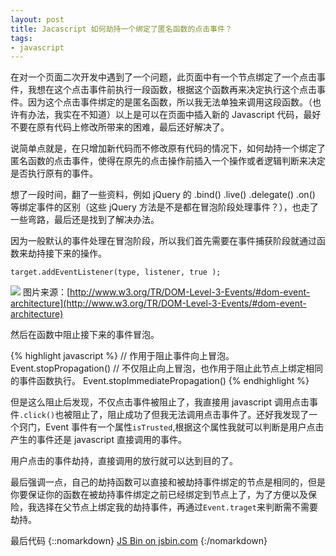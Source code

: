 ```yaml
---
layout: post
title: Jacascript 如何劫持一个绑定了匿名函数的点击事件？
tags:
- javascript
---
```


在对一个页面二次开发中遇到了一个问题，此页面中有一个节点绑定了一个点击事件，我想在这个点击事件前执行一段函数，根据这个函数再来决定执行这个点击事件。因为这个点击事件绑定的是匿名函数，所以我无法单独来调用这段函数。（也许有办法，我实在不知道）以上是可以在页面中插入新的 Javascript 代码，最好不要在原有代码上修改所带来的困难，最后还好解决了。

说简单点就是，在只增加新代码而不修改原有代码的情况下，如何劫持一个绑定了匿名函数的点击事件，使得在原先的点击操作前插入一个操作或者逻辑判断来决定是否执行原有的事件。

想了一段时间，翻了一些资料，例如 jQuery 的 .bind() .live() .delegate() .on() 等绑定事件的区别（这些 jQuery 方法是不是都在冒泡阶段处理事件？），也走了一些弯路，最后还是找到了解决办法。


因为一般默认的事件处理在冒泡阶段，所以我们首先需要在事件捕获阶段就通过函数来劫持接下来的操作。

`target.addEventListener(type, listener, true );`

![](http://ww4.sinaimg.cn/large/80733bd4gw1f09tjjbi1zj20pi0orgqz.jpg)
图片来源：[http://www.w3.org/TR/DOM-Level-3-Events/#dom-event-architecture](http://www.w3.org/TR/DOM-Level-3-Events/#dom-event-architecture)

然后在函数中阻止接下来的事件冒泡。

{% highlight javascript %}
// 作用于阻止事件向上冒泡。
Event.stopPropagation()
// 不仅阻止向上冒泡，也作用于阻止此节点上绑定相同的事件函数执行。
Event.stopImmediatePropagation()
{% endhighlight %}

但是这么阻止后发现，不仅点击事件被阻止了，我直接用 javascript 调用点击事件`.click()`也被阻止了，阻止成功了但我无法调用点击事件了。还好我发现了一个窍门，Event 事件有一个属性`isTrusted`,根据这个属性我就可以判断是用户点击产生的事件还是 javascript 直接调用的事件。

用户点击的事件劫持，直接调用的放行就可以达到目的了。

最后强调一点，自己的劫持函数可以直接和被劫持事件绑定的节点是相同的，但是你要保证你的函数在被劫持事件绑定之前已经绑定到节点上了，为了方便以及保险，我选择在父节点上绑定我的劫持事件，再通过`Event.traget`来判断需不需要劫持。

最后代码
{::nomarkdown}
<a class="jsbin-embed" href="http://jsbin.com/pohogogewu/embed?html,js,console,output">JS Bin on jsbin.com</a><script src="http://static.jsbin.com/js/embed.min.js?3.35.9"></script>
{:/nomarkdown}

